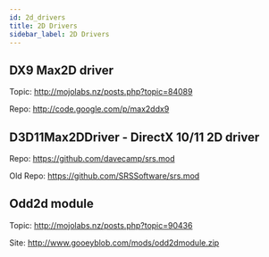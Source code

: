 ```yaml
---
id: 2d_drivers
title: 2D Drivers
sidebar_label: 2D Drivers
---
```


## DX9 Max2D driver
Topic: http://mojolabs.nz/posts.php?topic=84089

Repo: http://code.google.com/p/max2ddx9

## D3D11Max2DDriver - DirectX 10/11 2D driver
Repo: https://github.com/davecamp/srs.mod

Old Repo: https://github.com/SRSSoftware/srs.mod

## Odd2d module
Topic: http://mojolabs.nz/posts.php?topic=90436

Site: http://www.gooeyblob.com/mods/odd2dmodule.zip
